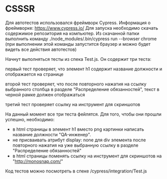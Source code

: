 # CSSSR

Для автотестов использовался фреймворк Cypress. Информация о фреймворке: https://www.cypress.io/
Для запуска необходимо скачать содержимое репозитория на компьютер. Из скачанной папки выполнить команду
./node_modules/.bin/cypress run --browser chrome (при выполнении этой команды запустится браузер и можно будет видеть все действия автотестов)

Начнут выполняться тесты из спека Test.js. Он содержит три теста:

первый тест проверяет, что элемент h1 содержит название должности и отображается на странице

второй тест проверяет, что после повторного нажатия на ссылку выбранного столбца в разделе "Распределение обязанностей", текст в черной рамке должен отображаться

третий тест проверяет ссылку на инструмент для скриншотов

На данный момент все три теста фейлятся. Для того, чтобы они прошли успешно, необходимо:
- в html страницы в элемент h1 вместо png картинки написать название должности "QA-инженер".
- не присваивать атрибут display: none для div элемента после повторного нажатия на уже выбранную ссылку в разделе "Распределение обязанностей"
- в html страницы поменять ссылку на инструмент для скриншотов на "http://monosnap.com/"

Код тестов можно посмотреть в спеке /cypress/integration/Test.js
